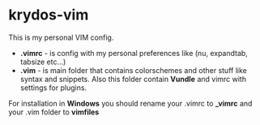 krydos-vim
=========
This is  my personal VIM config. 

 - **.vimrc** - is config with my personal preferences like (nu, expandtab, tabsize etc...)
 - **.vim** - is main folder that contains colorschemes and other stuff like syntax and snippets. Also this folder contain **Vundle** and vimrc with settings for plugins.


 For installation in **Windows** you should rename your .vimrc to **_vimrc** and your .vim folder to **vimfiles**

